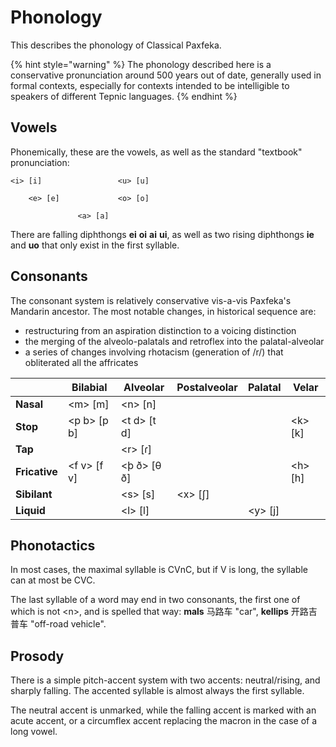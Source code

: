 # Phonology

This describes the phonology of Classical Paxfeka.

{% hint style="warning" %}
The phonology described here is a conservative pronunciation around 500 years out of date, generally used in formal contexts, especially for contexts intended to be intelligible to speakers of different Tepnic languages.
{% endhint %}

## Vowels

Phonemically, these are the vowels, as well as the standard "textbook" pronunciation:

```
<i> [i]                 <u> [u]

    <e> [e]             <o> [o]

               <a> [a]
```

There are falling diphthongs **ei** **oi** **ai** **ui**, as well as two rising diphthongs **ie** and **uo** that only exist in the first syllable.

## Consonants

The consonant system is relatively conservative vis-a-vis Paxfeka's Mandarin ancestor. The most notable changes, in historical sequence are:

- restructuring from an aspiration distinction to a voicing distinction
- the merging of the alveolo-palatals and retroflex into the palatal-alveolar
- a series of changes involving rhotacism (generation of /r/) that obliterated all the affricates

|               | Bilabial     | Alveolar     | Postalveolar | Palatal  | Velar    |
| ------------- | ------------ | ------------ | ------------ | -------- | -------- |
| **Nasal**     | \<m> [m]     | \<n> [n]     |              |          |          |
| **Stop**      | \<p b> [p b] | \<t d> [t d] |              |          | \<k> [k] |
| **Tap**       |              | \<r> [ɾ]     |              |          |          |
| **Fricative** | \<f v> [f v] | \<þ ð> [θ ð] |              |          | \<h> [h] |
| **Sibilant**  |              | \<s> [s]     | \<x> [ʃ]     |          |          |
| **Liquid**    |              | \<l> [l]     |              | \<y> [j] |          |

## Phonotactics

In most cases, the maximal syllable is CVnC, but if V is long, the syllable can at most be CVC.

The last syllable of a word may end in two consonants, the first one of which is not \<n>, and is spelled that way: **mals** 马路车 "car", **kellips** 开路吉普车 "off-road vehicle".

## Prosody

There is a simple pitch-accent system with two accents: neutral/rising, and sharply falling. The accented syllable is almost always the first syllable.

The neutral accent is unmarked, while the falling accent is marked with an acute accent, or a circumflex accent replacing the macron in the case of a long vowel.
